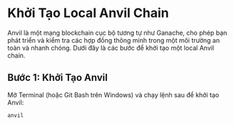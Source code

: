 # Khởi Tạo Local Anvil Chain

Anvil là một mạng blockchain cục bộ tương tự như Ganache, cho phép bạn phát triển và kiểm tra các hợp đồng thông minh trong một môi trường an toàn và nhanh chóng. Dưới đây là các bước để khởi tạo một local Anvil chain.

## Bước 1: Khởi Tạo Anvil

Mở Terminal (hoặc Git Bash trên Windows) và chạy lệnh sau để khởi tạo Anvil:
```bash
anvil
```